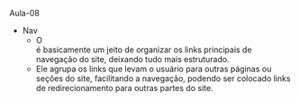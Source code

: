 Aula-08
- Nav
    - O <nav> é basicamente um jeito de organizar os links principais de navegação do site, deixando tudo mais estruturado.
    - Ele agrupa os links que levam o usuário para outras páginas ou seções do site, facilitando a navegação, podendo ser colocado links de redirecionamento para outras partes do site.



